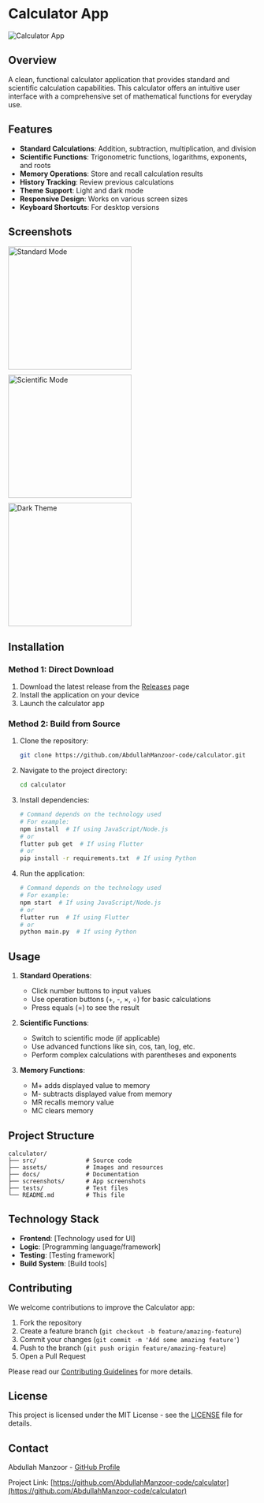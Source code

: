 # Calculator App

![Calculator App](assets/images/calculator_banner.png)

## Overview

A clean, functional calculator application that provides standard and scientific calculation capabilities. This calculator offers an intuitive user interface with a comprehensive set of mathematical functions for everyday use.

## Features

- **Standard Calculations**: Addition, subtraction, multiplication, and division
- **Scientific Functions**: Trigonometric functions, logarithms, exponents, and roots
- **Memory Operations**: Store and recall calculation results
- **History Tracking**: Review previous calculations
- **Theme Support**: Light and dark mode
- **Responsive Design**: Works on various screen sizes
- **Keyboard Shortcuts**: For desktop versions

## Screenshots

<div style="display: flex; flex-wrap: wrap; gap: 10px;">
  <img src="screenshots/standard_mode.png" width="250" alt="Standard Mode">
  <img src="screenshots/scientific_mode.png" width="250" alt="Scientific Mode">
  <img src="screenshots/dark_theme.png" width="250" alt="Dark Theme">
</div>

## Installation

### Method 1: Direct Download

1. Download the latest release from the [Releases](https://github.com/AbdullahManzoor-code/calculator/releases) page
2. Install the application on your device
3. Launch the calculator app

### Method 2: Build from Source

1. Clone the repository:
   ```bash
   git clone https://github.com/AbdullahManzoor-code/calculator.git
   ```

2. Navigate to the project directory:
   ```bash
   cd calculator
   ```

3. Install dependencies:
   ```bash
   # Command depends on the technology used
   # For example:
   npm install  # If using JavaScript/Node.js
   # or
   flutter pub get  # If using Flutter
   # or
   pip install -r requirements.txt  # If using Python
   ```

4. Run the application:
   ```bash
   # Command depends on the technology used
   # For example:
   npm start  # If using JavaScript/Node.js
   # or
   flutter run  # If using Flutter
   # or
   python main.py  # If using Python
   ```

## Usage

1. **Standard Operations**:
   - Click number buttons to input values
   - Use operation buttons (+, -, ×, ÷) for basic calculations
   - Press equals (=) to see the result

2. **Scientific Functions**:
   - Switch to scientific mode (if applicable)
   - Use advanced functions like sin, cos, tan, log, etc.
   - Perform complex calculations with parentheses and exponents

3. **Memory Functions**:
   - M+ adds displayed value to memory
   - M- subtracts displayed value from memory
   - MR recalls memory value
   - MC clears memory

## Project Structure

```
calculator/
├── src/              # Source code
├── assets/           # Images and resources
├── docs/             # Documentation
├── screenshots/      # App screenshots
├── tests/            # Test files
└── README.md         # This file
```

## Technology Stack

- **Frontend**: [Technology used for UI]
- **Logic**: [Programming language/framework]
- **Testing**: [Testing framework]
- **Build System**: [Build tools]

## Contributing

We welcome contributions to improve the Calculator app:

1. Fork the repository
2. Create a feature branch (`git checkout -b feature/amazing-feature`)
3. Commit your changes (`git commit -m 'Add some amazing feature'`)
4. Push to the branch (`git push origin feature/amazing-feature`)
5. Open a Pull Request

Please read our [Contributing Guidelines](CONTRIBUTING.md) for more details.

## License

This project is licensed under the MIT License - see the [LICENSE](LICENSE) file for details.

## Contact

Abdullah Manzoor - [GitHub Profile](https://github.com/AbdullahManzoor-code)

Project Link: [https://github.com/AbdullahManzoor-code/calculator](https://github.com/AbdullahManzoor-code/calculator)
